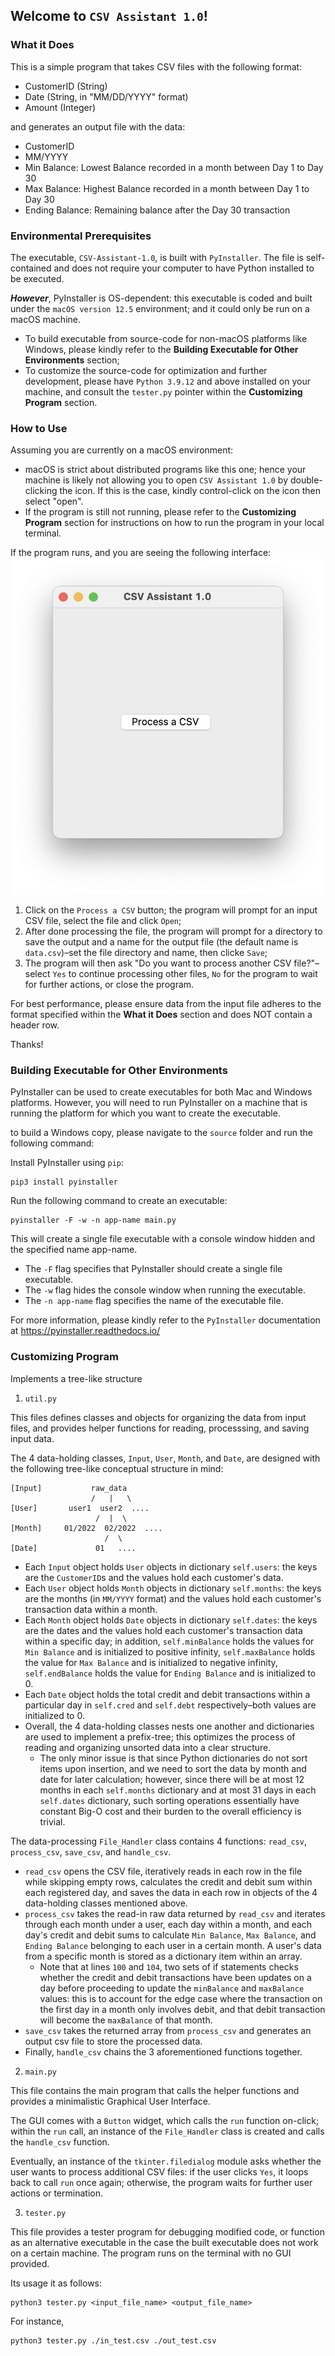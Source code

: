 ## Welcome to `CSV Assistant 1.0`!


### What it Does
This is a simple program that takes CSV files with the following format:
* CustomerID (String)
* Date (String, in "MM/DD/YYYY" format)
* Amount (Integer)

and generates an output file with the data:
* CustomerID
* MM/YYYY
* Min Balance: Lowest Balance recorded in a month between Day 1 to Day 30
* Max Balance: Highest Balance recorded in a month between Day 1 to Day 30
* Ending Balance: Remaining balance after the Day 30 transaction


### Environmental Prerequisites
The executable, `CSV-Assistant-1.0`, is built with `PyInstaller`. The file is self-contained
and does not require your computer to have Python installed to be executed.

***However***, PyInstaller is OS-dependent: this executable is coded and built 
under the `macOS version 12.5` environment; and it could only be run on a macOS 
machine. 
* To build executable from source-code for non-macOS platforms like Windows, 
please kindly refer to the **Building Executable for Other Environments** section;
* To customize the source-code for optimization and further development, please
have `Python 3.9.12` and above installed on your machine, and consult the `tester.py`
pointer within the **Customizing Program** section.


### How to Use 
Assuming you are currently on a macOS environment:
* macOS is strict about distributed programs like this one; hence your machine is
likely not allowing you to open `CSV Assistant 1.0` by double-clicking the icon.
If this is the case, kindly control-click on the icon then select "open".
* If the program is still not running, please refer to the **Customizing Program** 
section for instructions on how to run the program in your local terminal.

If the program runs, and you are seeing the following interface:
![alt text](./illustrations/starting.png)

1. Click on the `Process a CSV` button; the program will prompt for an input CSV 
file, select the file and click `Open`;
2. After done processing the file, the program will prompt for a directory to save
the output and a name for the output file (the default name is `data.csv`)–set the 
file directory and name, then clicke `Save`;
3. The program will then ask "Do you want to process another CSV file?"–select `Yes`
to continue processing other files, `No` for the program to wait for further
actions, or close the program.

For best performance, please ensure data from the input file adheres to the format 
specified within the **What it Does** section and does NOT contain a header row.

Thanks!

### Building Executable for Other Environments
PyInstaller can be used to create executables for both Mac and Windows platforms. 
However, you will need to run PyInstaller on a machine that is running the 
platform for which you want to create the executable.

to build a Windows copy, please navigate to the `source` folder and run the 
following command: 

Install PyInstaller using `pip`:
```commandline
pip3 install pyinstaller
```
Run the following command to create an executable:
```commandline
pyinstaller -F -w -n app-name main.py
```
This will create a single file executable with a console window hidden and the specified name app-name.
* The `-F` flag specifies that PyInstaller should create a single file executable.
* The `-w` flag hides the console window when running the executable.
* The `-n app-name` flag specifies the name of the executable file.

For more information, please kindly refer to the `PyInstaller` documentation at https://pyinstaller.readthedocs.io/


### Customizing Program 
Implements a tree-like structure

1. `util.py` 

This files defines classes and objects for organizing the data from input files, and provides helper functions 
for reading, processsing, and saving input data.

The 4 data-holding classes, `Input`, `User`, `Month`, and `Date`, are designed with the following tree-like 
conceptual structure in mind:
```
[Input]           raw_data
                  /   |   \
[User]       user1  user2  ....
                   /  |  \
[Month]     01/2022  02/2022  ....
                     /  \ 
[Date]             01   ....
```
- Each `Input` object holds `User` objects in dictionary `self.users`: the keys are the `CustomerID`s and the values 
hold each customer's data.
- Each `User` object holds `Month` objects in dictionary `self.months`: the keys are the months (in `MM/YYYY` format)
and the values hold each customer's transaction data within a month.
- Each `Month` object holds `Date` objects in dictionary `self.dates`: the keys are the dates and the values hold 
each customer's transaction data within a specific day; in addition, `self.minBalance` holds the values for `Min Balance`
and is initialized to positive infinity, `self.maxBalance` holds the value for `Max Balance` and is initialized to 
negative infinity, `self.endBalance` holds the value for `Ending Balance` and is initialized to 0.
- Each `Date` object holds the total credit and debit transactions within a particular day in `self.cred` and `self.debt`
respectively–both values are initialized to 0.
- Overall, the 4 data-holding classes nests one another and dictionaries are used to implement a prefix-tree; 
this optimizes the process of reading and organizing unsorted data into a clear structure. 
  - The only minor issue is that since Python dictionaries do not sort items upon insertion, and we need to sort the data by month and date for later 
  calculation; however, since there will be at most 12 months in each `self.months` dictionary and at most 31 days in each
  `self.dates` dictionary, such sorting operations essentially have constant Big-O cost and their burden to the overall
  efficiency is trivial.

The data-processing `File_Handler` class contains 4 functions: `read_csv`, `process_csv`, `save_csv`, and `handle_csv`.
- `read_csv` opens the CSV file, iteratively reads in each row in the file while skipping empty rows, calculates the credit
and debit sum within each registered day, and saves the data
in each row in objects of the 4 data-holding classes mentioned above.
- `process_csv` takes the read-in raw data returned by `read_csv` and iterates through each month under a user, each day 
within a month, and each day's credit and debit sums to calculate `Min Balance`, `Max Balance`, and 
`Ending Balance` belonging to each user in a certain month. A user's data from a specific month is stored as a dictionary
item within an array.
  - Note that at lines `100` and `104`, two sets of if statements checks whether the credit and debit transactions have 
  been updates on a day before proceeding to update the `minBalance` and `maxBalance` values: this is to account for the 
  edge case where the transaction on the first day in a month only involves debit, and that debit transaction will become 
  the `maxBalance` of that month.
- `save_csv` takes the returned array from `process_csv` and generates an output csv file to store the processed data.
- Finally, `handle_csv` chains the 3 aforementioned functions together.

2. `main.py`

This file contains the main program that calls the helper functions and provides a minimalistic Graphical User Interface.

The GUI comes with a `Button` widget, which calls the `run` function on-click; within the `run` call, an instance of the 
`File_Handler` class is created and calls the `handle_csv` function.

Eventually, an instance of the `tkinter.filedialog` module asks whether the user wants to process additional CSV files:
if the user clicks `Yes`, it loops back to call `run` once again; otherwise, the program waits for further user actions 
or termination. 

3. `tester.py`

This file provides a tester program for debugging modified code, or function as an alternative executable 
in the case the built executable does not work on a certain machine. 
The program runs on the terminal with no GUI provided.

Its usage it as follows:
```commandline
python3 tester.py <input_file_name> <output_file_name>
```
For instance,
```commandline
python3 tester.py ./in_test.csv ./out_test.csv
```
